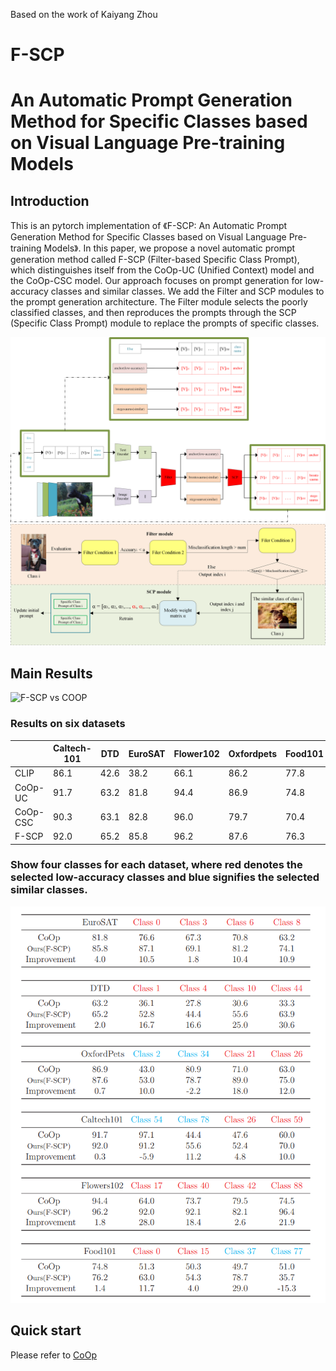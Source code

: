 Based on the work of Kaiyang Zhou
# F-SCP
# An Automatic Prompt Generation Method for Specific Classes based on Visual Language Pre-training Models


## Introduction
This is an pytorch implementation of 《F-SCP: An Automatic Prompt Generation Method for Specific Classes based on Visual Language Pre-training Models》. 
In this paper, we propose a novel automatic prompt generation method called F-SCP (Filter-based Specific Class Prompt), which distinguishes itself from the CoOp-UC (Unified Context)
model and the CoOp-CSC model. Our approach focuses on prompt generation for low-accuracy classes and similar classes. We add the Filter and
SCP modules to the prompt generation architecture. The Filter module selects the poorly classified classes, and then reproduces the prompts through
the SCP (Specific Class Prompt) module to replace the prompts of specific
classes. </br>

![Illustrating the architecture of the proposed F-SCP](/F2.png)
![The flow of the Filter module and the SCP module.](/F3.png)
## Main Results
![F-SCP vs COOP](/F-SCP_vs_CoOp.png)
### Results on six datasets
|           | Caltech-101 | DTD |  EuroSAT | Flower102 | Oxfordpets | Food101 |
|-----------|--------------|---------|----------|---------|---------|----------|
| CLIP |       86.1 |     42.6 |    38.2 |    66.1 |    86.2 |    77.8 |
| CoOp-UC |        91.7 |    63.2 |    81.8 |    94.4 |     86.9 |    74.8 |
| CoOp-CSC |       90.3 |    63.1 |    82.8 |    96.0 |    79.7 |   70.4 |
| F-SCP |       92.0 |    65.2 |    85.8 | 96.2 |    87.6 |    76.3 |


### Show four classes for each dataset, where red denotes the selected low-accuracy classes and blue signifies the selected similar classes.
![result](/result.png)

## Quick start
Please refer to [CoOp](https://github.com/KaiyangZhou/CoOp)


